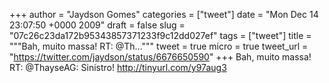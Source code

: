
+++
author = "Jaydson Gomes"
categories = ["tweet"]
date = "Mon Dec 14 23:07:50 +0000 2009"
draft = false
slug = "07c26c23da172b95343857371233f9c12dd027ef"
tags = ["tweet"]
title = """Bah, muito massa! RT: @Th..."""
tweet = true
micro = true
tweet_url = "https://twitter.com/jaydson/status/6676650590"
+++
Bah, muito massa! RT: @ThayseAG: Sinistro! http://tinyurl.com/y97aug3
